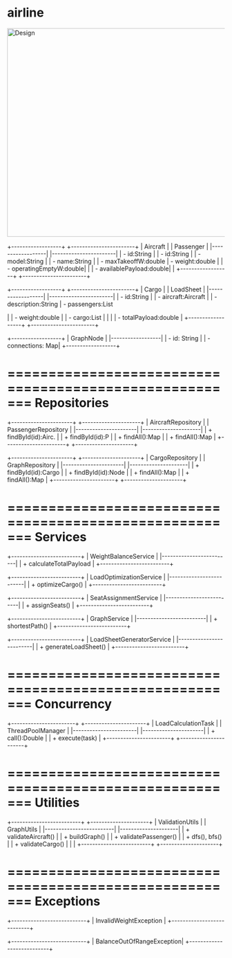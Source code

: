 # airline

<img width="2079" height="482" alt="Design" src="https://github.com/user-attachments/assets/2345b635-8fbe-436a-8ef4-d088505e4a9d" />


+------------------+       +-----------------------+
|   Aircraft       |       |   Passenger           |
|------------------|       |-----------------------|
| - id:String      |       | - id:String           |
| - model:String   |       | - name:String         |
| - maxTakeoffW:double    | - weight:double        |
| - operatingEmptyW:double|                       |
| - availablePayload:double|                       |
+------------------+       +-----------------------+

+------------------+       +-----------------------+
|   Cargo          |       |   LoadSheet           |
|------------------|       |-----------------------|
| - id:String      |       | - aircraft:Aircraft   |
| - description:String     | - passengers:List<P>  |
| - weight:double  |       | - cargo:List<C>       |
|                  |       | - totalPayload:double |
+------------------+       +-----------------------+

+------------------+
|   GraphNode      |
|------------------|
| - id: String      |
| - connections: Map|
+------------------+

=======================================================
Repositories
=======================================================

+----------------------+    +---------------------+
| AircraftRepository   |    | PassengerRepository |
|----------------------|    |---------------------|
| + findById(id):Airc. |    | + findById(id):P    |
| + findAll():Map      |    | + findAll():Map     |
+----------------------+    +---------------------+

+----------------------+    +---------------------+
| CargoRepository      |    | GraphRepository     |
|----------------------|    |---------------------|
| + findById(id):Cargo |    | + findById(id):Node |
| + findAll():Map      |    | + findAll():Map     |
+----------------------+    +---------------------+

=======================================================
Services
=======================================================

+-------------------------+
| WeightBalanceService    |
|-------------------------|
| + calculateTotalPayload |
+-------------------------+

+-------------------------+
| LoadOptimizationService |
|-------------------------|
| + optimizeCargo()       |
+-------------------------+

+-------------------------+
| SeatAssignmentService   |
|-------------------------|
| + assignSeats()         |
+-------------------------+

+-------------------------+
| GraphService            |
|-------------------------|
| + shortestPath()        |
+-------------------------+

+-------------------------+
| LoadSheetGeneratorService |
|-------------------------|
| + generateLoadSheet()     |
+-------------------------+

=======================================================
Concurrency
=======================================================

+-----------------------+    +----------------------+
| LoadCalculationTask   |    | ThreadPoolManager    |
|-----------------------|    |----------------------|
| + call():Double       |    | + execute(task)      |
+-----------------------+    +----------------------+

=======================================================
Utilities
=======================================================

+-------------------------+    +---------------------+
| ValidationUtils         |    | GraphUtils          |
|-------------------------|    |---------------------|
| + validateAircraft()    |    | + buildGraph()      |
| + validatePassenger()   |    | + dfs(), bfs()      |
| + validateCargo()       |    |                     |
+-------------------------+    +---------------------+

=======================================================
Exceptions
=======================================================

+---------------------------+
| InvalidWeightException    |
+---------------------------+

+---------------------------+
| BalanceOutOfRangeException|
+---------------------------+
